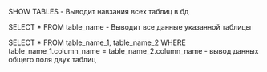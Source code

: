 SHOW TABLES - Выводит навзания всех таблиц в бд

SELECT * FROM table_name - Выводит все данные указанной таблицы

SELECT * FROM table_name_1, table_name_2 WHERE table_name_1.column_name = table_name_2.column_name - вывод данных общего поля двух таблиц
